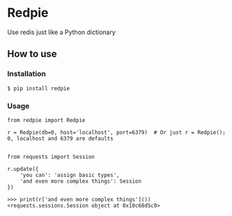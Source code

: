 # Redpie

Use redis just like a Python dictionary

## How to use

### Installation

    $ pip install redpie

### Usage

    from redpie import Redpie

    r = Redpie(db=0, host='localhost', port=6379)  # Or just r = Redpie(); 0, localhost and 6379 are defaults


    from requests import Session

    r.update({
        'you can': 'assign basic types',
        'and even more complex things': Session
    })

    >>> print(r['and even more complex things']())
    <requests.sessions.Session object at 0x10c68d5c0>

